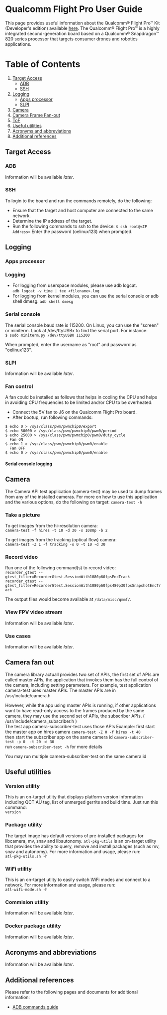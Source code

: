 # Qualcomm Flight Pro User Guide
This page provides useful information about the Qualcomm® Flight Pro™ Kit (Developer's edition) available [here](https://shop.intrinsyc.com/products/qualcomm-flight-pro-development-kit). The Qualcomm® Flight Pro™ is a highly integrated second-generation board based on a Qualcomm® Snapdragon™ 820 series processor that targets consumer drones and robotics applications.

# Table of Contents
1. [Target Access](#target-access)
   - [ADB](#adb)
   - [SSH](#ssh)
1. [Logging](#logging)
   - [Apps processor](#apps-processor)
   - [SLPI](#slpi)
1. [Camera](#camera)
1. [Camera Frame Fan-out](#camera-fan-out)
1. [ToF](#tof)
1. [Useful utilities](#useful-utilities)
1. [Acronyms and abbreviations](#acronyms-and-abbreviations)
1. [Additional references](#additional-references)

## Target Access

### ADB
Information will be available *later*.

### SSH
To login to the board and run the commands remotely, do the following:
- Ensure that the target and host computer are connected to the same network.
- Determine the IP address of the target.
- Run the following commands to ssh to the device:
```$ ssh root@<IP Address>```
Enter the password (oelinux123) when prompted.

## Logging

### Apps processor

### Logging
- For logging from userspace modules, please use adb logcat.  
```adb logcat -v time | tee <filename>.log```
- For logging from kernel modules, you can use the serial console or adb shell dmesg.
```adb shell dmesg```

### Serial console
The serial console baud rate is 115200. On Linux, you can use the "screen" or miniterm. Look at /dev/ttyUSBx to find the serial port. For instance:  
```$ sudo miniterm.py /dev/ttyUSB0 115200```

When prompted, enter the username as "root" and password as "oelinux123".

### SLPI
Information will be available *later*.

### Fan control
A fan could be installed as follows that helps in cooling the CPU and helps in avoiding CPU frequencies to be limited and/or CPU to be overheated:  
- Connect the 5V fan to J6 on the Qualcomm Flight Pro board.  
- After bootup, run following commands:  
```
$ echo 0 > /sys/class/pwm/pwmchip0/export
$ echo 50000 > /sys/class/pwm/pwmchip0/pwm0/period
$ echo 25000 > /sys/class/pwm/pwmchip0/pwm0/duty_cycle
  Fan ON
$ echo 1 > /sys/class/pwm/pwmchip0/pwm0/enable
  Fan OFF
$ echo 0 > /sys/class/pwm/pwmchip0/pwm0/enable
```

#### Serial console logging

## Camera
The Camera API test application (camera-test) may be used to dump frames from any of the installed cameras. For more on how to use this application and the various options, do the following on target: ```camera-test -h```

### Take a picture
To get images from the hi-resolution camera:  
```camera-test -f hires -t 10 -d 30 -s 1080p -b 2```
 
To get images from the tracking (optical flow) camera:  
```camera-test -Z 1 -f tracking -o 0 -t 10 -d 30```
 

### Record video
Run one of the following command(s) to record video:  
```recorder_gtest --gtest_filter=RecorderGtest.SessionWith1080p60fpsEncTrack```  
```recorder_gtest --gtest_filter=RecorderGtest.SessionWith1080p60fps480p30fpsSnapshotEncTrack```  

The output files would become available at ```/data/misc/qmmf/```.

### View FPV video stream
Information will be available *later*.

### Use cases
Information will be available *later*.

## Camera fan out  
The camera library actuall provides two set of APIs, the first set of APIs are called master APIs, the application that invokes them has
the full control of the camera, including setting parameters. For example, test application camera-test uses master APIs. The master APIs
are in /usr/include/camera.h  

However, while the app using master APIs is running, if other applications want to have read-only access to the frames produced by the same camera, they may use the second set of APIs, the subscriber APIs. ( /usr/include/camera_subscriber.h )  
The test app camera-subscriber-test uses those APIs
Example: first start the master app on hires camera
```camera-test -Z 0 -f hires -t 40```  
then start the subscriber app on the same camera id
```camera-subscriber-test -p 0  -t 20 -d 30```  
run ```camera-subscriber-test -h``` for more details

You may run multiple camera-subscriber-test on the same camera id

## Useful utilities

### Version utility
This is an on-target utlity that displays platform version information including QCT AU tag, list of unmerged gerrits and build time. Just run this command:  
```version```

### Package utility
The target image has default versions of pre-installed packages for libcamera, mv, snav and libautonomy. ```atl-pkg-utils``` is an on-target utility that provides the ability to query, remove and install packages (such as mv, snav and autonomy). For more information and usage, please run:  
```atl-pkg-utils.sh -h```

### WiFi utility
This is an on-target utlity to easily switch WiFi modes and connect to a network. For more information and usage, please run:  
```atl-wifi-mode.sh -h```

### Commision utility
Information will be available *later*.

### Docker package utility
Information will be available *later*.

## Acronyms and abbreviations
Information will be available *later*.

## Additional references
Please refer to the following pages and documents for additional information:  
- [ADB commands guide](https://developer.qualcomm.com/download/db410c/adb-commands-guide.pdf)
